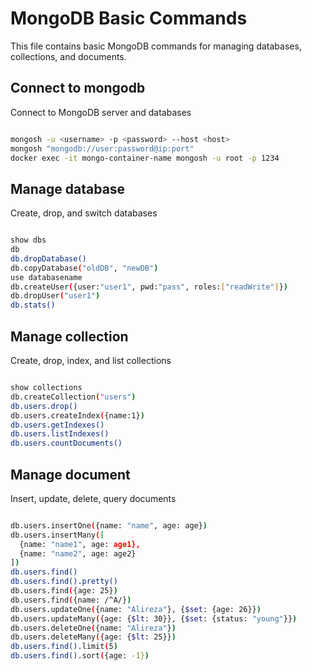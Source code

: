# MongoDB Basic Commands

This file contains basic MongoDB commands for managing databases, collections, and documents.



## Connect to mongodb

Connect to MongoDB server and databases

```bash

mongosh -u <username> -p <password> --host <host>
mongosh "mongodb://user:password@ip:port"   
docker exec -it mongo-container-name mongosh -u root -p 1234


```

## Manage database

Create, drop, and switch databases

```bash

show dbs
db
db.dropDatabase()
db.copyDatabase("oldDB", "newDB")
use databasename
db.createUser({user:"user1", pwd:"pass", roles:["readWrite"]})
db.dropUser("user1")
db.stats()

```

## Manage collection

Create, drop, index, and list collections

```bash

show collections
db.createCollection("users")
db.users.drop()
db.users.createIndex({name:1})
db.users.getIndexes()
db.users.listIndexes()
db.users.countDocuments()

```

## Manage document

Insert, update, delete, query documents

```bash

db.users.insertOne({name: "name", age: age})
db.users.insertMany([
  {name: "name1", age: age1},
  {name: "name2", age: age2}
])
db.users.find()
db.users.find().pretty()
db.users.find({age: 25})
db.users.find({name: /^A/})
db.users.updateOne({name: "Alireza"}, {$set: {age: 26}})
db.users.updateMany({age: {$lt: 30}}, {$set: {status: "young"}})
db.users.deleteOne({name: "Alireza"})
db.users.deleteMany({age: {$lt: 25}})
db.users.find().limit(5)
db.users.find().sort({age: -1})

